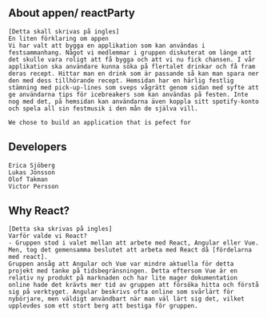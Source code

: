 ## About appen/ reactParty 
    [Detta skall skrivas på ingles]
    En liten förklaring om appen
    Vi har valt att bygga en applikation som kan användas i festsammanhang. Något vi medlemmar i gruppen diskuterat om länge att det skulle vara roligt att få bygga och att vi nu fick chansen. I vår applikation ska användare kunna söka på flertalet drinkar och få fram deras recept. Hittar man en drink som är passande så kan man spara ner den med dess tillhörande recept. Hemsidan har en härlig festlig stämning med pick-up-lines som sveps vågrätt genom sidan med syfte att ge användarna tips för icebreakers som kan användas på festen. Inte nog med det, på hemsidan kan användarna även koppla sitt spotify-konto och spela all sin festmusik i den mån de själva vill.

    We chose to build an application that is pefect for

## Developers
    Erica Sjöberg
    Lukas Jönsson
    Olof Takman
    Victor Persson 
    

## Why React?
    [Detta ska skrivas på ingles]
    Varför valde vi React?
    - Gruppen stod i valet mellan att arbete med React, Angular eller Vue. Men, tog det gemensamma beslutet att arbeta med React då [fördelarna med react]. 
    Gruppen ansåg att Angular och Vue var mindre aktuella för detta projekt med tanke på tidsbegränsningen. Detta eftersom Vue är en relativ ny produkt på marknaden och har lite mager dokumentation online hade det krävts mer tid av gruppen att försöka hitta och förstå sig på verktyget. Angular beskrivs ofta online som svårlärt för nybörjare, men väldigt användbart när man väl lärt sig det, vilket upplevdes som ett stort berg att bestiga för gruppen. 